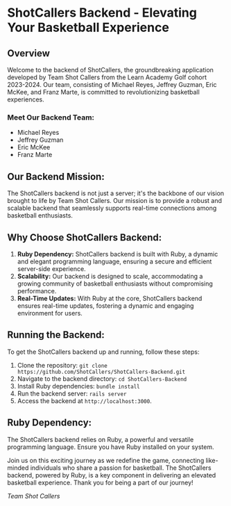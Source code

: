 # ShotCallers Backend - Elevating Your Basketball Experience

## Overview
Welcome to the backend of ShotCallers, the groundbreaking application developed by Team Shot Callers from the Learn Academy Golf cohort 2023-2024. Our team, consisting of Michael Reyes, Jeffrey Guzman, Eric McKee, and Franz Marte, is committed to revolutionizing basketball experiences.

### Meet Our Backend Team:
- Michael Reyes 
- Jeffrey Guzman 
- Eric McKee
- Franz Marte

## Our Backend Mission:
The ShotCallers backend is not just a server; it's the backbone of our vision brought to life by Team Shot Callers. Our mission is to provide a robust and scalable backend that seamlessly supports real-time connections among basketball enthusiasts.

## Why Choose ShotCallers Backend:
1. **Ruby Dependency:** ShotCallers backend is built with Ruby, a dynamic and elegant programming language, ensuring a secure and efficient server-side experience.
2. **Scalability:** Our backend is designed to scale, accommodating a growing community of basketball enthusiasts without compromising performance.
3. **Real-Time Updates:** With Ruby at the core, ShotCallers backend ensures real-time updates, fostering a dynamic and engaging environment for users.

## Running the Backend:
To get the ShotCallers backend up and running, follow these steps:

1. Clone the repository: `git clone https://github.com/ShotCallers/ShotCallers-Backend.git`
2. Navigate to the backend directory: `cd ShotCallers-Backend`
3. Install Ruby dependencies: `bundle install`
4. Run the backend server: `rails server` 
5. Access the backend at `http://localhost:3000`.

## Ruby Dependency:
The ShotCallers backend relies on Ruby, a powerful and versatile programming language. Ensure you have Ruby installed on your system.

Join us on this exciting journey as we redefine the game, connecting like-minded individuals who share a passion for basketball. The ShotCallers backend, powered by Ruby, is a key component in delivering an elevated basketball experience. Thank you for being a part of our journey!

*Team Shot Callers*
